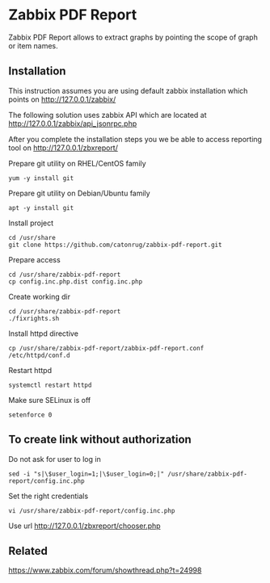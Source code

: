 # Zabbix PDF Report

Zabbix PDF Report allows to extract graphs by pointing the scope of graph or item names.

## Installation

This instruction assumes you are using default zabbix installation which points on http://127.0.0.1/zabbix/

The following solution uses zabbix API which are located at http://127.0.0.1/zabbix/api_jsonrpc.php

After you complete the installation steps you we be able to access reporting tool on http://127.0.0.1/zbxreport/

Prepare git utility on RHEL/CentOS family
```
yum -y install git
```

Prepare git utility on Debian/Ubuntu family
```
apt -y install git
```

Install project
```
cd /usr/share
git clone https://github.com/catonrug/zabbix-pdf-report.git
```

Prepare access
```
cd /usr/share/zabbix-pdf-report
cp config.inc.php.dist config.inc.php
```

Create working dir
```
cd /usr/share/zabbix-pdf-report
./fixrights.sh
```

Install httpd directive
```
cp /usr/share/zabbix-pdf-report/zabbix-pdf-report.conf /etc/httpd/conf.d
```

Restart httpd
```
systemctl restart httpd
```

Make sure SELinux is off
```
setenforce 0
```

## To create link without authorization
Do not ask for user to log in
```
sed -i "s|\$user_login=1;|\$user_login=0;|" /usr/share/zabbix-pdf-report/config.inc.php
```
Set the right credentials
```
vi /usr/share/zabbix-pdf-report/config.inc.php
```

Use url http://127.0.0.1/zbxreport/chooser.php

## Related
https://www.zabbix.com/forum/showthread.php?t=24998
